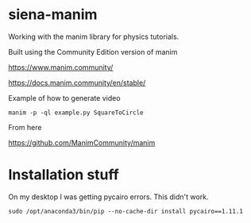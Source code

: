 # siena-manim
Working with the manim library for physics tutorials. 


Built using the Community Edition version of manim

https://www.manim.community/


https://docs.manim.community/en/stable/

Example of how to generate video

```
manim -p -ql example.py SquareToCircle
```

From here

https://github.com/ManimCommunity/manim


# Installation stuff
On my desktop I was getting pycairo errors. This didn't work.
```
sudo /opt/anaconda3/bin/pip --no-cache-dir install pycairo==1.11.1
```
